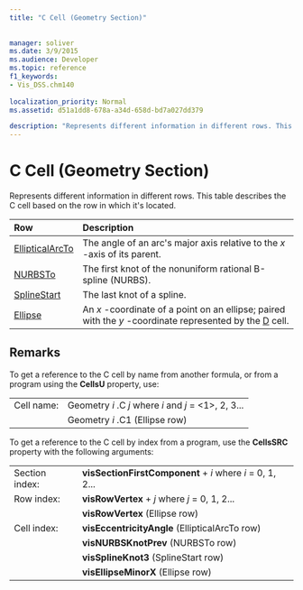 ```yaml
---
title: "C Cell (Geometry Section)"
 
 
manager: soliver
ms.date: 3/9/2015
ms.audience: Developer
ms.topic: reference
f1_keywords:
- Vis_DSS.chm140
 
localization_priority: Normal
ms.assetid: d51a1dd8-678a-a34d-658d-bd7a027dd379

description: "Represents different information in different rows. This table describes the C cell based on the row in which it's located."
---
```


# C Cell (Geometry Section)

Represents different information in different rows. This table describes the C cell based on the row in which it's located.
  
|**Row**|**Description**|
|:-----|:-----|
|[EllipticalArcTo](ellipticalarcto-row-geometry-section.md) <br/> | The angle of an arc's major axis relative to the  *x*  -axis of its parent.  <br/> |
|[NURBSTo](nurbsto-row-geometry-section.md) <br/> | The first knot of the nonuniform rational B-spline (NURBS).  <br/> |
|[SplineStart](splinestart-row-geometry-section.md) <br/> | The last knot of a spline.  <br/> |
|[Ellipse](ellipse-row-geometry-section.md) <br/> | An  *x*  -coordinate of a point on an ellipse; paired with the  *y*  -coordinate represented by the [D](d-cell-geometry-section.md) cell.  <br/> |
   
## Remarks

To get a reference to the C cell by name from another formula, or from a program using the **CellsU** property, use: 
  
|||
|:-----|:-----|
| Cell name:  <br/> | Geometry  *i*  .C  *j*            where  *i*  and  *j*  = <1>, 2, 3...  <br/> |
|| Geometry  *i*  .C1 (Ellipse row)  <br/> |
   
To get a reference to the C cell by index from a program, use the **CellsSRC** property with the following arguments: 
  
|||
|:-----|:-----|
| Section index:  <br/> |**visSectionFirstComponent** +  *i*            where  *i*  = 0, 1, 2...  <br/> |
| Row index:  <br/> |**visRowVertex** +  *j*            where  *j*  = 0, 1, 2...  <br/> |
||**visRowVertex** (Ellipse row)  <br/> |
| Cell index:  <br/> |**visEccentricityAngle** (EllipticalArcTo row)  <br/> |
||**visNURBSKnotPrev** (NURBSTo row)  <br/> |
||**visSplineKnot3** (SplineStart row)  <br/> |
||**visEllipseMinorX** (Ellipse row)  <br/> |
   

